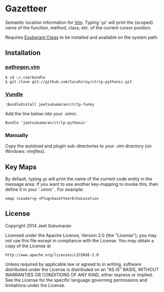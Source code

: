 Gazetteer
=========

Semantic location information for [Vim](http://www.vim.org).
Typing '``gG``' will print the (scoped) name of the function, method, class, etc.
of the current cursor position.

Requires [Exuberant Ctags](http://ctags.sourceforge.net/) to be installed and
available on the system path.

Installation
------------

### [pathogen.vim](https://github.com/tpope/vim-pathogen)

    $ cd ~/.vim/bundle
    $ git clone git://github.com/tacahiroy/ctrlp-pythonic.git


### [Vundle](https://github.com/gmarik/vundle.git)

    :BundleInstall jeetsukumaran/ctrlp-funky

Add the line below into your _.vimrc_.

    Bundle 'jeetsukumaran/ctrlp-pythonic'

### Manually

Copy the _autoload_ and _plugin_ sub-directories to your _.vim_ directory (on
Windows: _vimfiles_).

Key Maps
--------

By default, typing ``gG`` will print the name of the current code entity
in the message area. If you want to use another key-mapping to invoke this,
then define it in your '_.vimrc_' . For example:

    nmap <Leader>g <Plug>GazetteerEchoLocation

License
-------

Copyright 2014 Jeet Sukumaran

Licensed under the Apache License, Version 2.0 (the "License");
you may not use this file except in compliance with the License.
You may obtain a copy of the License at

    http://www.apache.org/licenses/LICENSE-2.0

Unless required by applicable law or agreed to in writing, software
distributed under the License is distributed on an "AS IS" BASIS,
WITHOUT WARRANTIES OR CONDITIONS OF ANY KIND, either express or implied.
See the License for the specific language governing permissions and
limitations under the License.
